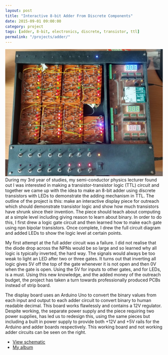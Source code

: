 ```yaml
---
layout: post
title: "Interactive 8-bit Adder From Discrete Components"
date: 2015-09-01 09:00:00
category: project
tags: [adder, 8-bit, electronics, discrete, transistor, ttl]
permalink: "/projects/adder/"
---
```


<p><span class="image left"><a href="/assets/img/projects/adder/bad final.png"><img src="/assets/img/projects/adder/bad final.png" alt="Non-functioning Final Product"></a></span>
During my 3rd year of studies, my semi-conductor physics lecturer found out I was interested in making a transistor-transistor logic (TTL) circuit and together we came up with the idea to make an 8-bit adder using discrete transistors with LEDs to demonstrate the adding mechanism in TTL. The outline of the project is this: make an interactive display piece for outreach which should demonstrate transistor logic and show how much transistors have shrunk since their invention. The piece should teach about computing at a simple level including giving reason to learn about binary. In order to do this, I first drew a logic gate circuit and then learned how to make each gate using npn bipolar transistors. Once complete, I drew the full circuit diagram and added LEDs to show the logic level at certain points.</p>
<p>My first attempt at the full adder circuit was a failure. I did not realise that the diode drop across the NPNs would be so large and so learned why all logic is typically inverted, the hard way. The signals would always be too weak to light an LED after two or three gates. It turns out that inverting all logic gives 5V off the top of the gate whenever it is not open and then 0V when the gate is open. Using the 5V for inputs to other gates, and for LEDs, is a must. Using this new knowledge, and the added money of the outreach budget, the project has taken a turn towards professionally produced PCBs instead of strip board.</p>
<p> The display board uses an Arduino Uno to convert the binary values from each input and output to each adder circuit to convert binary to human readable decimal. This board works flawlessly and contains a 12V regulator. Despite working, the separate power supply and the piece requiring two power supplies, has led us to redesign this, using the same pieces but including a built in power supply to provide both +12V and +5V rails for the Arduino and adder boards respectively. This working board and not working adder circuits can be seen on the right.</p>

<ul class="actions">
    <li><a class="button" target="_blank" href=""> <icon class="fas fa-file-pdf"></icon> View schematic</a></li>
    <li><a class="button" href="/projects/">My album</a></li>
</ul>


